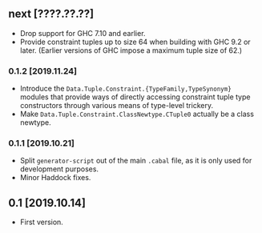 ## next [????.??.??]
* Drop support for GHC 7.10 and earlier.
* Provide constraint tuples up to size 64 when building with GHC 9.2 or later.
  (Earlier versions of GHC impose a maximum tuple size of 62.)

### 0.1.2 [2019.11.24]
* Introduce the `Data.Tuple.Constraint.{TypeFamily,TypeSynonym}` modules that
  provide ways of directly accessing constraint tuple type constructors through
  various means of type-level trickery.
* Make `Data.Tuple.Constraint.ClassNewtype.CTuple0` actually be a class
  newtype.

### 0.1.1 [2019.10.21]
* Split `generator-script` out of the main `.cabal` file, as it is only used
  for development purposes.
* Minor Haddock fixes.

## 0.1 [2019.10.14]
* First version.

